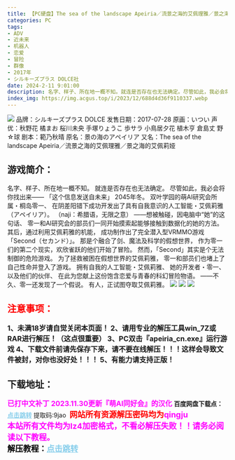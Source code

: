 ```yaml
---
title: 【PC硬盘】The sea of the landscape Apeiria／流景之海的艾佩理雅／景之海的艾佩莉娅
categories: PC
tags:
- ADV
- 近未来
- 机器人
- 恋爱
- 冒险
- 群像
- 2017年
- シルキーズプラス DOLCE社
date: 2024-2-11 9:01:00
description: 名字、样子、所在地一概不知。就连是否存在也无法确定。尽管如此，我必会将你找出来——「这个信息发送自未来」2045年冬。双叶学园的萌AI研究会所属・桐岛零一、在阴差阳错下成功开发出了具有自我意识的人工智能・艾佩莉雅（アペイリア）。（naji：希腊语，无限之意）——想被触碰，因电脑中“她”的这句话、零一和AI研究会的部员们一同开始摸索起能够接触到数据化的她的方法。
index_img: https://img.acgus.top/i/2023/12/688d4d36f9110337.webp
---
```

![](https://img.acgus.top/i/2023/12/688d4d36f9110337.webp)
品牌：シルキーズプラス DOLCE
发售日期：2017-07-28
原画：いつい
声优：秋野花 橘まお 桜川未央 手塚りょうこ 歩サラ 小鳥居夕花 植木亨 倉島丈 野☆球
剧本：範乃秋晴
原名：景の海のアペイリア
又名：The sea of the landscape Apeiria／流景之海的艾佩理雅／景之海的艾佩莉娅

## 游戏简介：
名字、样子、所在地一概不知。
就连是否存在也无法确定。
尽管如此，我必会将你找出来——
「这个信息发送自未来」
2045年冬。
双叶学园的萌AI研究会所属・桐岛零一、
在阴差阳错下成功开发出了具有自我意识的人工智能・艾佩莉雅（アペイリア）。
（naji：希腊语，无限之意）
——想被触碰，因电脑中“她”的这句话、
零一和AI研究会的部员们一同开始摸索起能够接触到数据化的她的方法。
其后，通过利用艾佩莉雅的机能，
成功制作出了完全潜入型VRMMO游戏「Second（セカンド）」。
那是个融合了剑、魔法及科学的假想世界，
作为零一们的第二个现实，欢欣雀跃的他们开始了冒险。
然而，「Second」其实是个无法制御的危险游戏。
为了拯救被困在假想世界的艾佩莉雅，
零一和部员们也堵上了自己性命并登入了游戏。
拥有自我的人工智能・艾佩莉雅、
她的开发者・零一、以及他们的伙伴、
在此为您献上这份饱含恋爱与青春的科幻冒险物语。
——不久、零一还发现了一个假说。
有人，正试图夺取艾佩莉雅。
![](https://img.acgus.top/i/2023/12/2cf9aa1dce110349.webp)
![](https://img.acgus.top/i/2023/12/6a559b92e9110345.webp)
![](https://img.acgus.top/i/2023/12/16366458a7110341.webp)





## <font color=#FF0000 >注意事项：</font>
<font size=3><b>1、未满18岁请自觉关闭本页面！
2、请用专业的解压工具win_7Z或RAR进行解压！（这点很重要）
3、PC双击『apeiria_cn.exe』运行游戏
4、下载文件前请先保存下来，请不要在线解压！！！这样会导致文件被封，对你也没好处！！！
5、有能力请支持正版！</b></font>

## 下载地址：
<font color=#FF00FF size=3><b>已打中文补丁</b></font>
<font color=#FF00FF size=3>**2023.11.30更新『萌AI同好会』的汉化**</font>
<b>百度网盘下载点：</b><a href="https://pan.baidu.com/s/1r9z330LbXZnOfHDoyIsqoA?pwd=9jao" style="color: #87CEEB;"><b>点击跳转</b></a> 提取码:9jao
<a style="padding: 0" href="https://post.qingju.org/AD/"><img style="max-width:100%" src="https://img.acgus.top/i/2024/07/478f689b8021d8d499ab43d21acf137a.gif" alt=""></a>
<b><font color=#FF0000 size=4>网站所有资源解压密码均为</b></font><b><font color=#FF00FF size=4>qingju</font><font color=#FF0000 ></font></b><br><b><font color=#FF00FF size=4>本站所有文件均为lz4加密格式，不看必解压失败！！请务必阅读以下教程。</b></font><br><b><font color=#000 size=4>解压教程：</b><a href="https://post.qingju.org/tutorial/000/" style="color: #87CEEB;"><b>点击跳转</b></a>